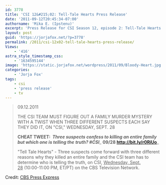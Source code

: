 ```yaml
---
id: 3778
title: 'CSI 12&#215;02: Tell-Tale Hearts Press Release'
date: '2011-09-12T20:45:34-07:00'
authorname: 'Mika E. (Ipstenu)'
excerpt: 'Press Release for CSI Season 12, episode 2: Tell-Tale Hearts'
layout: post
guid: 'https://jorjafox.net/?p=3778'
permalink: /2011/csi-12x02-tell-tale-hearts-press-release/
Views:
    - '416'
astra_style_timestamp_css:
    - '1634595144'
image: 'https://static.jorjafox.net/wordpress/2011/09/Bloody-Heart.jpg'
categories:
    - 'Jorja Fox'
tags:
    - csi
    - 'press release'
    - tv
---
```


<blockquote>09.12.2011

THE CSI TEAM MUST FIGURE OUT A FAMILY MURDER MYSTERY WITH A TWIST WHEN THREE DIFFERENT SUSPECTS EACH SAY THEY DID IT, ON "CSI," WEDNESDAY, SEPT. 28

**CHEAT TWEET:  _Three suspects confess to killing an entire family but which one is telling the_** **_truth? #CSI_**_ **09/28 <a href="http://bit.ly/r0RiUo">http://bit.ly/r0RiUo</a>**_

"Tell Tale Hearts" - Three suspects come forward with three different reasons why they killed an entire family and the CSI team has to determine who is telling the truth, on CSI, <span style="text-decoration: underline;">Wednesday, Sept. 28</span> (10:00-11:00 PM, ET/PT) on the CBS Television Network.</blockquote>
Credit: <a href="http://www.cbspressexpress.com/div.php/cbs_entertainment/original/release?id=231&amp;dpid=56&amp;rid=29134">CBS Press Express</a>
